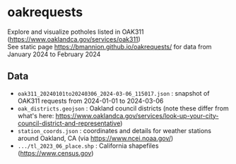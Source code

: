 # oakrequests

Explore and visualize potholes listed in OAK311 (https://www.oaklandca.gov/services/oak311)  
See static page https://bmannion.github.io/oakrequests/ for data from January 2024 to February 2024

## Data
- `oak311_20240101to20240306_2024-03-06_115017.json` : snapshot of OAK311 requests from 2024-01-01 to 2024-03-06
- `oak_districts.geojson` : Oakland council districts (note these differ from what's here: https://www.oaklandca.gov/services/look-up-your-city-council-district-and-representative)
- `station_coords.json` : coordinates and details for weather stations around Oakland, CA (via https://www.ncei.noaa.gov/)
- `.../tl_2023_06_place.shp` : California shapefiles (https://www.census.gov)
